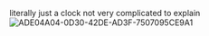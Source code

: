 literally just a clock not very complicated to explain![ADE04A04-0D30-42DE-AD3F-7507095CE9A1](https://github.com/user-attachments/assets/15354482-60aa-4779-85cb-3d77955b5283)
